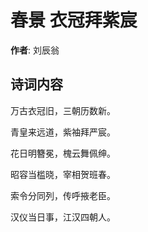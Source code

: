 # 春景 衣冠拜紫宸

**作者**: 刘辰翁

## 诗词内容

万古衣冠旧，三朝历数新。

青皇来远道，紫袖拜严宸。

花日明簪冕，槐云舞佩绅。

昭容当槛晓，宰相贺班春。

索令分同列，传呼掖老臣。

汉仪当日事，江汉四朝人。

